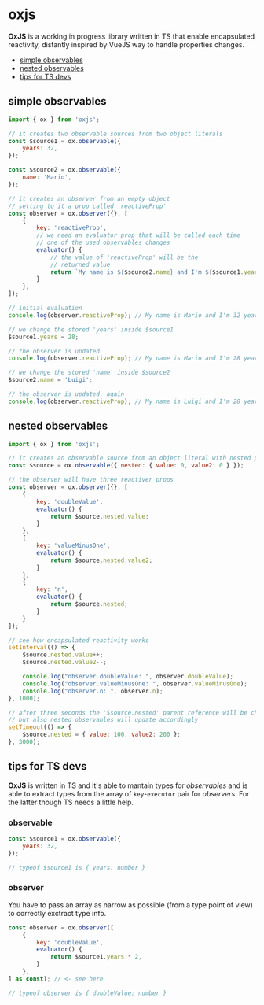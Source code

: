 # oxjs

__OxJS__ is a working in progress library written in TS that enable encapsulated reactivity, distantly inspired by VueJS way to handle properties changes.

* [simple observables](#simple-observables)
* [nested observables](#nested-observables)
* [tips for TS devs](#tips-for-ts-devs)

## simple observables

```js
import { ox } from 'oxjs';

// it creates two observable sources from two object literals
const $source1 = ox.observable({
    years: 32,
});

const $source2 = ox.observable({
    name: 'Mario',
});

// it creates an observer from an empty object
// setting to it a prop called 'reactiveProp'
const observer = ox.observer({}, [
    {
        key: 'reactiveProp',
        // we need an evaluator prop that will be called each time
        // one of the used observables changes
        evaluator() {
            // the value of 'reactiveProp' will be the
            // returned value
            return `My name is ${$source2.name} and I'm ${$source1.years} years old`;
        }
    },
]);

// initial evaluation
console.log(observer.reactiveProp); // My name is Mario and I'm 32 years old

// we change the stored 'years' inside $source1
$source1.years = 28;

// the observer is updated
console.log(observer.reactiveProp); // My name is Mario and I'm 28 years old

// we change the stored 'name' inside $source2
$source2.name = 'Luigi';

// the observer is updated, again
console.log(observer.reactiveProp); // My name is Luigi and I'm 28 years old
```

## nested observables

```js
import { ox } from 'oxjs';

// it creates an observable source from an object literal with nested properties
const $source = ox.observable({ nested: { value: 0, value2: 0 } });

// the observer will have three reactiver props
const observer = ox.observer({}, [
    {
        key: 'doubleValue',
        evaluator() {
            return $source.nested.value;
        }
    },
    {
        key: 'valueMinusOne',
        evaluator() {
            return $source.nested.value2;
        }
    },
    {
        key: 'n',
        evaluator() {
            return $source.nested;
        }
    }
]);

// see how encapsulated reactivity works
setInterval(() => {
    $source.nested.value++;
    $source.nested.value2--;

    console.log("observer.doubleValue: ", observer.doubleValue);
    console.log("observer.valueMinusOne: ", observer.valueMinusOne);
    console.log("observer.n: ", observer.n);
}, 1000);

// after three seconds the '$source.nested' parent reference will be changed
// but also nested observables will update accordingly
setTimeout(() => {
    $source.nested = { value: 100, value2: 200 };
}, 3000);
```

## tips for TS devs

__OxJS__ is written in TS and it's able to mantain types for _observables_ and is able to extract types from the array of `key`-`executor` pair for _observers_.
For the latter though TS needs a little help.


### observable
```js
const $source1 = ox.observable({
    years: 32,
});

// typeof $source1 is { years: number }
```

### observer
You have to pass an array as narrow as possible (from a type point of view) to correctly exctract type info.
```js
const observer = ox.observer([
    {
        key: 'doubleValue',
        evaluator() {
            return $source1.years * 2,
        }
    },
] as const); // <- see here 

// typeof observer is { doubleValue: number }
```